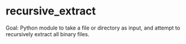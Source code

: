 # recursive_extract
Goal: Python module to take a file or directory as input, and attempt to recursively extract all binary files.
